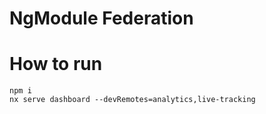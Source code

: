 # NgModule Federation

# How to run

```
npm i
nx serve dashboard --devRemotes=analytics,live-tracking

```